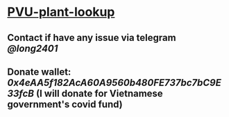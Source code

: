 # [PVU-plant-lookup](https://baolongt.github.io/PVU-plant-lookup/)
## Contact if have any issue via telegram *@long2401*
## Donate wallet: *0x4eAA5f182AcA60A9560b480FE737bc7bC9E33fcB* (I will donate for Vietnamese government's covid fund)
